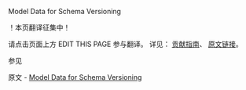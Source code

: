  Model Data for Schema Versioning

 ！本页翻译征集中！

请点击页面上方 EDIT THIS PAGE 参与翻译。
详见：
[贡献指南]( https://github.com/JinMuInfo/MongoDB-Manual-zh/blob/master/CONTRIBUTING.md )、
[原文链接](  https://docs.mongodb.com/manual/tutorial/model-data-for-schema-versioning/  )。

 参见

原文 - [Model Data for Schema Versioning]( https://docs.mongodb.com/manual/tutorial/model-data-for-schema-versioning/ )

